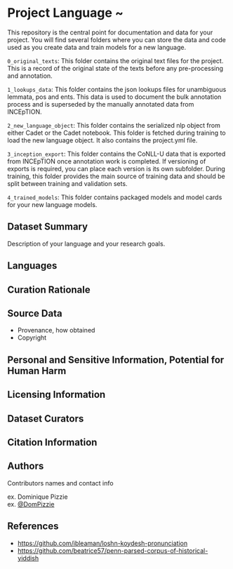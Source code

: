 # Project Language ~ 

This repository is the central point for documentation and data for your project. You will find several folders where you can store the data and code used as you create data and train models for a new language. 

`0_original_texts`: This folder contains the original text files for the project. This is a record of the original state of the texts before any pre-processing and annotation.

`1_lookups_data`: This folder contains the json lookups files for unambiguous lemmata, pos and ents. This data is used to document the bulk annotation process and is superseded by the manually annotated data from INCEpTION.

`2_new_language_object`: This folder contains the serialized nlp object from either Cadet or the Cadet notebook. This folder is fetched during training to load the new language object. It also contains the project.yml file. 

`3_inception_export`: This folder contains the CoNLL-U data that is exported from INCEpTION once annotation work is completed. If versioning of exports is required, you can place each version is its own subfolder. During training, this folder provides the main source of training data and should be split between training and validation sets.

`4_trained_models`: This folder contains packaged models and model cards for your new language models.
## Dataset Summary

Description of your language and your research goals.

## Languages

## Curation Rationale

## Source Data
- Provenance, how obtained
- Copyright

## Personal and Sensitive Information, Potential for Human Harm 

## Licensing Information


## Dataset Curators


## Citation Information

## Authors

Contributors names and contact info

ex. Dominique Pizzie  
ex. [@DomPizzie](https://twitter.com/dompizzie)

## References
* https://github.com/ibleaman/loshn-koydesh-pronunciation
* https://github.com/beatrice57/penn-parsed-corpus-of-historical-yiddish

